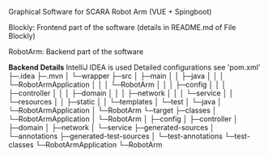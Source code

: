 Graphical Software for SCARA Robot Arm (VUE + Spingboot)

Blockly: Frontend part of the software (details in README.md of File Blockly)

RobotArm: Backend part of the software

**Backend Details**
IntelliJ IDEA is used
Detailed configurations see 'pom.xml'
├─.idea
├─.mvn
│  └─wrapper
├─src
│  ├─main
│  │  ├─java
│  │  │  └─RobotArmApplication
│  │  │      └─RobotArm
│  │  │          ├─config
│  │  │          ├─controller
│  │  │          ├─domain
│  │  │          ├─network
│  │  │          └─service
│  │  └─resources
│  │      ├─static
│  │      └─templates
│  └─test
│      └─java
│          └─RobotArmApplication
│              └─RobotArm
└─target
    ├─classes
    │  └─RobotArmApplication
    │      └─RobotArm
    │          ├─config
    │          ├─controller
    │          ├─domain
    │          ├─network
    │          └─service
    ├─generated-sources
    │  └─annotations
    ├─generated-test-sources
    │  └─test-annotations
    └─test-classes
        └─RobotArmApplication
            └─RobotArm
